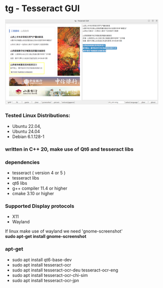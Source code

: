 # tg - Tesseract GUI


![chin-text2.png](chin-text2.png)

### Tested Linux Distributions: 
- Ubuntu 22.04, 
- Ubuntu 24.04 
- Debian 6.1.128-1 

### written in C++ 20, make use of Qt6 and tesseract libs

### dependencies
- tesseract ( version 4 or 5 )
- tesseract libs
- qt6 libs
- g++ compiler 11.4 or higher
- cmake 3.10 or higher

### Supported Display protocols
- X11
- Wayland 

If linux make use of wayland we need 'gnome-screenshot' <br/>
<b> sudo apt-get install gnome-screenshot</b>

### apt-get

- sudo apt install qt6-base-dev
- sudo apt install tesseract-ocr
- sudo apt install tesseract-ocr-deu tesseract-ocr-eng
- sudo apt install tesseract-ocr-chi-sim
- sudo apt install tesseract-ocr-jpn

